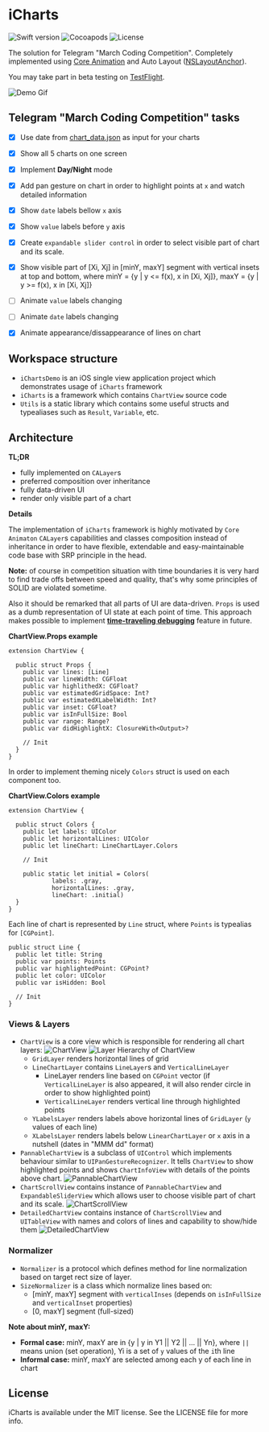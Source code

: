 # iCharts 

![Swift version](https://img.shields.io/badge/Swift-4.2-orange.svg) ![Cocoapods](https://img.shields.io/cocoapods/p/iCharts.svg) ![License](https://img.shields.io/cocoapods/l/iCharts.svg)

The solution for Telegram "March Coding Competition".
Completely implemented using [Core Animation](https://developer.apple.com/documentation/quartzcore) and Auto Layout ([NSLayoutAnchor](https://developer.apple.com/documentation/uikit/nslayoutanchor)).

You may take part in beta testing on [TestFlight](https://testflight.apple.com/join/oV32hPvi).

![Demo Gif](https://thumbs.gfycat.com/FlakyHardtofindFly.webp)

## Telegram "March Coding Competition" tasks

- [x] Use date from [chart_data.json](https://github.com/specialfor/iCharts/blob/master/Shared/Resources/chart_data.json) as input for your charts
- [x] Show all 5 charts on one screen
- [x] Implement **Day/Night** mode
- [x] Add pan gesture on chart in order to highlight points at `x` and watch detailed information
- [x] Show `date` labels bellow `x` axis
- [x] Show `value` labels before `y` axis
- [x] Create `expandable slider control` in order to select visible part of chart and its scale.
- [x] Show visible part of [Xi, Xj] in [minY, maxY] segment with vertical insets at top and bottom, where minY = {y | y <= f(x), x in [Xi, Xj]}, maxY = {y | y >= f(x), x in [Xi, Xj]}
- [ ] Animate `value` labels changing
- [ ] Animate `date` labels changing
- [x] Animate appearance/dissappearance of lines on chart


## Workspace structure
- `iChartsDemo` is an iOS single view application project which demonstrates usage of `iCharts` framework
- `iCharts` is a framework which contains `ChartView` source code
- `Utils` is a static library which contains some useful structs and typealiases such as `Result`, `Variable`, etc.


## Architecture

**TL;DR**

- fully implemented on `CALayer`s
- preferred composition over inheritance
- fully data-driven UI
- render only visible part of a chart

**Details**

The implementation of `iCharts` framework is highly motivated by `Core Animaton` `CALayer`s capabilities and classes composition instead of inheritance in order to have flexible, extendable and easy-maintainable code base with SRP principle in the head.

**Note:** of course in competition situation with time boundaries it is very hard to find trade offs between speed and quality, that's why some principles of SOLID are violated sometime.

Also it should be remarked that all parts of UI are data-driven. `Props` is used as a dumb representation of UI state at each point of time. This approach makes possible to implement **[time-traveling debugging](https://github.com/calesce/redux-slider-monitor)** feature in future. 

**ChartView.Props example**

```
extension ChartView {

  public struct Props {
    public var lines: [Line]
    public var lineWidth: CGFloat
    public var highlithedX: CGFloat?
    public var estimatedGridSpace: Int?
    public var estimatedXLabelWidth: Int?
    public var inset: CGFloat?
    public var isInFullSize: Bool
    public var range: Range?
    public var didHighlightX: ClosureWith<Output>?

    // Init
  }
}
```

In order to implement theming nicely `Colors` struct is used on each component too.

**ChartView.Colors example**

```
extension ChartView {

  public struct Colors {
    public let labels: UIColor
    public let horizontalLines: UIColor
    public let lineChart: LineChartLayer.Colors
    
    // Init
    
    public static let initial = Colors(
            labels: .gray,
            horizontalLines: .gray,
            lineChart: .initial)
  }
}
```

Each line of chart is represented by `Line` struct, where `Points` is typealias for `[CGPoint]`.

```
public struct Line {
  public let title: String
  public var points: Points
  public var highlightedPoint: CGPoint?
  public let color: UIColor
  public var isHidden: Bool

  // Init
}
```

### Views & Layers

- `ChartView` is a core view which is responsible for rendering all chart layers: 
![ChartView](https://i.ibb.co/SwVLZvF/Simulator-Screen-Shot-i-Phone-X-2019-03-25-at-13-02-41.png)
![Layer Hierarchy of `ChartView`](https://i.ibb.co/2MkdS2q/2019-03-25-12-56-28.jpg)
  - `GridLayer` renders horizontal lines of grid
  - `LineChartLayer` contains `LineLayer`s and `VerticalLineLayer`
    - LineLayer renders line based on `CGPoint` vector (if `VerticalLineLayer` is also appeared, it will also render circle in order to show highlighted point)
    - `VerticalLineLayer` renders vertical line through highlighted points
  - `YLabelsLayer` renders labels above horizontal lines of `GridLayer` (`y` values of each line)
  - `XLabelsLayer` renders labels below `LinearChartLayer` or `x` axis in a nutshell (dates in "MMM dd" format)
- `PannableChartView` is a subclass of `UIControl` which implements behaviour similar to `UIPanGestureRecognizer`. It tells `ChartView` to show highlighted points and shows `ChartInfoView` with details of the points above chart.
![PannableChartView](https://i.ibb.co/Y7XLk5k/Simulator-Screen-Shot-i-Phone-X-2019-03-25-at-13-18-09.png)
- `ChartScrollView` contains instance of `PannableChartView` and `ExpandableSliderView` which allows user to choose visible part of chart and its scale.
![ChartScrollView](https://i.ibb.co/s9jkSWq/Simulator-Screen-Shot-i-Phone-X-2019-03-25-at-13-18-13.png)
- `DetailedChartView` contains instance of `ChartScrollView` and `UITableView` with names and colors of lines and capability to show/hide them
![DetailedChartView](https://i.ibb.co/SfPqqhs/Simulator-Screen-Shot-i-Phone-X-2019-03-25-at-13-18-16.png)

### Normalizer

- `Normalizer` is a protocol which defines method for line normalization based on target rect size of layer.
- `SizeNormalizer` is a class which normalize lines based on:
  - [minY, maxY] segment with `verticalInses` (depends on `isInFullSize` and `verticalInset` properties)
  - [0, maxY] segment (full-sized)

**Note about minY, maxY:** 
- **Formal case:** minY, maxY are in {y | y in Y1 || Y2 || ... || Yn}, where `||` means union (set operation), Yi is a set of `y` values of the `i`th line 
- **Informal case:** minY, maxY are selected among each y of each line in chart


## License

iCharts is available under the MIT license. See the LICENSE file for more info.
